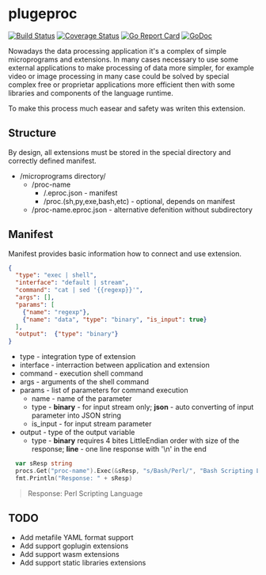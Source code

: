# plugeproc

[![Build Status](https://github.com/demdxx/plugeproc/workflows/run%20tests/badge.svg)](https://github.com/demdxx/plugeproc/actions?workflow=run%20tests)
[![Coverage Status](https://coveralls.io/repos/github/demdxx/plugeproc/badge.svg?branch=main)](https://coveralls.io/github/demdxx/plugeproc?branch=main)
[![Go Report Card](https://goreportcard.com/badge/github.com/demdxx/plugeproc)](https://goreportcard.com/report/github.com/demdxx/plugeproc)
[![GoDoc](https://godoc.org/github.com/demdxx/plugeproc?status.svg)](https://godoc.org/github.com/demdxx/plugeproc)

Nowadays the data processing application it's a complex of simple microprograms and extensions.
In many cases necessary to use some external applications to make processing of data more simpler,
for example video or image processing in many case could be solved by special complex
free or proprietar applications more efficient then with some libraries and components
of the language runtime.

To make this process much easear and safety was writen this extension.

## Structure

By design, all extensions must be stored in the special directory and correctly
defined manifest.

* /microprograms directory/
  * /proc-name
    * /.eproc.json - manifest
    * /proc.(sh,py,exe,bash,etc) - optional, depends on manifest
  * /proc-name.eproc.json - alternative defenition without subdirectory

## Manifest

Manifest provides basic information how to connect and use extension.

```json
{
  "type": "exec | shell",
  "interface": "default | stream",
  "command": "cat | sed '{{regexp}}'",
  "args": [],
  "params": [
    {"name": "regexp"},
    {"name": "data", "type": "binary", "is_input": true}
  ],
  "output":  {"type": "binary"}
}
```

* type - integration type of extension
* interface - interraction between application and extension
* command - execution shell command
* args - arguments of the shell command
* params - list of parameters for command execution
  * name - name of the parameter
  * type - **binary** - for input stream only; **json** - auto converting of input parameter into JSON string
  * is_input - for input stream parameter
* output - type of the output variable
  * type - **binary** requires 4 bites LittleEndian order with size of the response; **line** - one line response with '\n' in the end

```go
  var sResp string
  procs.Get("proc-name").Exec(&sResp, "s/Bash/Perl/", "Bash Scripting Language")
  fmt.Println("Response: " + sResp)
```

> Response: Perl Scripting Language

## TODO

 * Add metafile YAML format support
 * Add support goplugin extensions
 * Add support wasm extensions
 * Add support static libraries extensions
